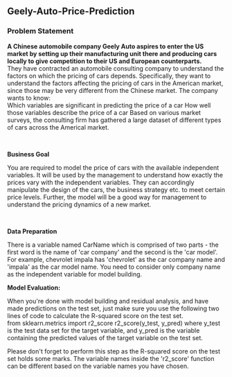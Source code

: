 ## Geely-Auto-Price-Prediction
### Problem Statement
<strong>A Chinese automobile company Geely Auto aspires to enter the US market by setting up their manufacturing unit there and producing cars locally to give competition to their US and European counterparts. </strong>
<br>
They have contracted an automobile consulting company to understand the factors on which the pricing of cars depends. Specifically, they want to understand the factors affecting the pricing of cars in the American market, since those may be very different from the Chinese market. The company wants to know:
<br>
Which variables are significant in predicting the price of a car
How well those variables describe the price of a car
Based on various market surveys, the consulting firm has gathered a large dataset of different types of cars across the Americal market. 

 
<br>

<strong>Business Goal </strong>

You are required to model the price of cars with the available independent variables. It will be used by the management to understand how exactly the prices vary with the independent variables. They can accordingly manipulate the design of the cars, the business strategy etc. to meet certain price levels. Further, the model will be a good way for management to understand the pricing dynamics of a new market. 

<br> 

<strong>Data Preparation</strong>

There is a variable named CarName which is comprised of two parts - the first word is the name of 'car company' and the second is the 'car model'. For example, chevrolet impala has 'chevrolet' as the car company name and 'impala' as the car model name. You need to consider only company name as the independent variable for model building. 
<br> 

<strong>Model Evaluation:</strong>

When you're done with model building and residual analysis, and have made predictions on the test set, just make sure you use the following two lines of code to calculate the R-squared score on the test set.
<br>
from sklearn.metrics import r2_score
r2_score(y_test, y_pred)
where y_test is the test data set for the target variable, and y_pred is the variable containing the predicted values of the target variable on the test set.

Please don't forget to perform this step as the R-squared score on the test set holds some marks. The variable names inside the 'r2_score' function can be different based on the variable names you have chosen.
